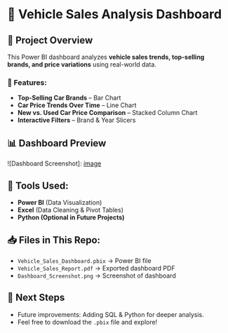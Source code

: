 # 🚗 Vehicle Sales Analysis Dashboard

## 📌 Project Overview
This Power BI dashboard analyzes **vehicle sales trends, top-selling brands, and price variations** using real-world data.

### 🔹 Features:
- **Top-Selling Car Brands** – Bar Chart
- **Car Price Trends Over Time** – Line Chart
- **New vs. Used Car Price Comparison** – Stacked Column Chart
- **Interactive Filters** – Brand & Year Slicers

## 📊 Dashboard Preview
![Dashboard Screenshot]: [image](https://github.com/user-attachments/assets/ceeb7735-bfd3-46ab-91cc-379b043ef4f3)


## 🔧 Tools Used:
- **Power BI** (Data Visualization)
- **Excel** (Data Cleaning & Pivot Tables)
- **Python (Optional in Future Projects)**

## 📥 Files in This Repo:
- `Vehicle_Sales_Dashboard.pbix` → Power BI file
- `Vehicle_Sales_Report.pdf` → Exported dashboard PDF
- `Dashboard_Screenshot.png` → Screenshot of dashboard

## 🚀 Next Steps
- Future improvements: Adding SQL & Python for deeper analysis.
- Feel free to download the `.pbix` file and explore!
